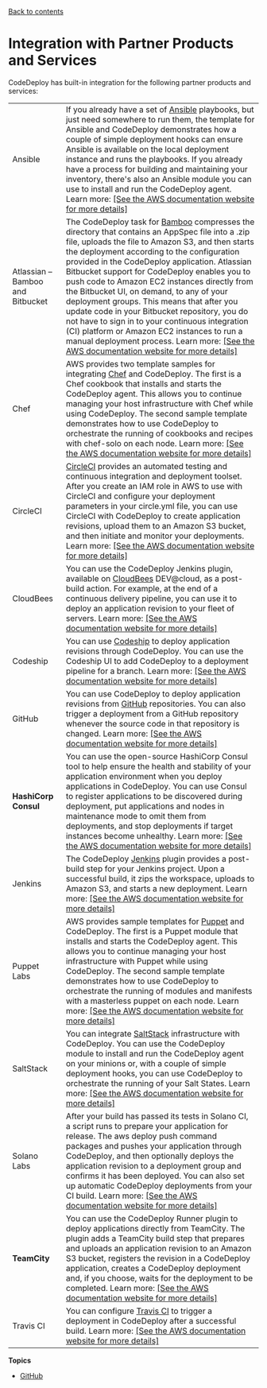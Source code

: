 [Back to contents](index.md)

# Integration with Partner Products and Services<a name="integrations-partners"></a>

CodeDeploy has built\-in integration for the following partner products and services:


|  |  | 
| --- |--- |
| Ansible |  If you already have a set of [Ansible](http://www.ansible.com) playbooks, but just need somewhere to run them, the template for Ansible and CodeDeploy demonstrates how a couple of simple deployment hooks can ensure Ansible is available on the local deployment instance and runs the playbooks\. If you already have a process for building and maintaining your inventory, there's also an Ansible module you can use to install and run the CodeDeploy agent\. Learn more: [\[See the AWS documentation website for more details\]](http://docs.aws.amazon.com/codedeploy/latest/userguide/integrations-partners.html)  | 
| Atlassian – Bamboo and Bitbucket |  The CodeDeploy task for [Bamboo](https://www.atlassian.com/software/bamboo/) compresses the directory that contains an AppSpec file into a \.zip file, uploads the file to Amazon S3, and then starts the deployment according to the configuration provided in the CodeDeploy application\.  Atlassian Bitbucket support for CodeDeploy enables you to push code to Amazon EC2 instances directly from the Bitbucket UI, on demand, to any of your deployment groups\. This means that after you update code in your Bitbucket repository, you do not have to sign in to your continuous integration \(CI\) platform or Amazon EC2 instances to run a manual deployment process\.  Learn more: [\[See the AWS documentation website for more details\]](http://docs.aws.amazon.com/codedeploy/latest/userguide/integrations-partners.html)  | 
| Chef |  AWS provides two template samples for integrating [Chef](https://www.chef.io/) and CodeDeploy\. The first is a Chef cookbook that installs and starts the CodeDeploy agent\. This allows you to continue managing your host infrastructure with Chef while using CodeDeploy\. The second sample template demonstrates how to use CodeDeploy to orchestrate the running of cookbooks and recipes with chef\-solo on each node\. Learn more: [\[See the AWS documentation website for more details\]](http://docs.aws.amazon.com/codedeploy/latest/userguide/integrations-partners.html)  | 
| CircleCI |  [CircleCI](https://circleci.com/) provides an automated testing and continuous integration and deployment toolset\. After you create an IAM role in AWS to use with CircleCI and configure your deployment parameters in your circle\.yml file, you can use CircleCI with CodeDeploy to create application revisions, upload them to an Amazon S3 bucket, and then initiate and monitor your deployments\. Learn more: [\[See the AWS documentation website for more details\]](http://docs.aws.amazon.com/codedeploy/latest/userguide/integrations-partners.html)  | 
| CloudBees |  You can use the CodeDeploy Jenkins plugin, available on [CloudBees](https://www.cloudbees.com/) DEV@cloud, as a post\-build action\. For example, at the end of a continuous delivery pipeline, you can use it to deploy an application revision to your fleet of servers\. Learn more: [\[See the AWS documentation website for more details\]](http://docs.aws.amazon.com/codedeploy/latest/userguide/integrations-partners.html)  | 
| Codeship |  You can use [Codeship](https://codeship.com/) to deploy application revisions through CodeDeploy\. You can use the Codeship UI to add CodeDeploy to a deployment pipeline for a branch\. Learn more:  [\[See the AWS documentation website for more details\]](http://docs.aws.amazon.com/codedeploy/latest/userguide/integrations-partners.html)  | 
| GitHub |  You can use CodeDeploy to deploy application revisions from [GitHub](http://www.github.com) repositories\. You can also trigger a deployment from a GitHub repository whenever the source code in that repository is changed\. Learn more: [\[See the AWS documentation website for more details\]](http://docs.aws.amazon.com/codedeploy/latest/userguide/integrations-partners.html)  | 
|  **HashiCorp Consul**  |  You can use the open\-source HashiCorp Consul tool to help ensure the health and stability of your application environment when you deploy applications in CodeDeploy\. You can use Consul to register applications to be discovered during deployment, put applications and nodes in maintenance mode to omit them from deployments, and stop deployments if target instances become unhealthy\. Learn more: [\[See the AWS documentation website for more details\]](http://docs.aws.amazon.com/codedeploy/latest/userguide/integrations-partners.html)  | 
| Jenkins |  The CodeDeploy [Jenkins](http://jenkins-ci.org/) plugin provides a post\-build step for your Jenkins project\. Upon a successful build, it zips the workspace, uploads to Amazon S3, and starts a new deployment\. Learn more:  [\[See the AWS documentation website for more details\]](http://docs.aws.amazon.com/codedeploy/latest/userguide/integrations-partners.html)  | 
| Puppet Labs |  AWS provides sample templates for [Puppet](https://puppetlabs.com/) and CodeDeploy\. The first is a Puppet module that installs and starts the CodeDeploy agent\. This allows you to continue managing your host infrastructure with Puppet while using CodeDeploy\. The second sample template demonstrates how to use CodeDeploy to orchestrate the running of modules and manifests with a masterless puppet on each node\. Learn more:  [\[See the AWS documentation website for more details\]](http://docs.aws.amazon.com/codedeploy/latest/userguide/integrations-partners.html)  | 
| SaltStack |  You can integrate [SaltStack](http://saltstack.com/) infrastructure with CodeDeploy\. You can use the CodeDeploy module to install and run the CodeDeploy agent on your minions or, with a couple of simple deployment hooks, you can use CodeDeploy to orchestrate the running of your Salt States\. Learn more:  [\[See the AWS documentation website for more details\]](http://docs.aws.amazon.com/codedeploy/latest/userguide/integrations-partners.html)  | 
| Solano Labs |  After your build has passed its tests in Solano CI, a script runs to prepare your application for release\. The aws deploy push command packages and pushes your application through CodeDeploy, and then optionally deploys the application revision to a deployment group and confirms it has been deployed\. You can also set up automatic CodeDeploy deployments from your CI build\. Learn more:  [\[See the AWS documentation website for more details\]](http://docs.aws.amazon.com/codedeploy/latest/userguide/integrations-partners.html)  | 
|  **TeamCity**  |  You can use the CodeDeploy Runner plugin to deploy applications directly from TeamCity\. The plugin adds a TeamCity build step that prepares and uploads an application revision to an Amazon S3 bucket, registers the revision in a CodeDeploy application, creates a CodeDeploy deployment and, if you choose, waits for the deployment to be completed\. Learn more: [\[See the AWS documentation website for more details\]](http://docs.aws.amazon.com/codedeploy/latest/userguide/integrations-partners.html)  | 
| Travis CI |  You can configure [Travis CI](https://travis-ci.com/) to trigger a deployment in CodeDeploy after a successful build\. Learn more:  [\[See the AWS documentation website for more details\]](http://docs.aws.amazon.com/codedeploy/latest/userguide/integrations-partners.html)  | 

**Topics**
+ [GitHub](integrations-partners-github.md)